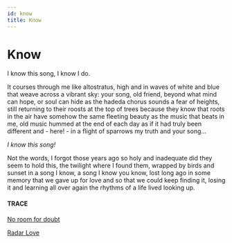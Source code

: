 ```yaml
---
id: know
title: Know  
---
```


# Know 

I know this song, I know I do.

It courses through me like altostratus,
high and in waves of white and blue
that weave across a vibrant sky:
your song, old friend,
beyond what mind can hope,
or soul can hide 
as the hadeda chorus 
sounds a fear of heights, 
still returning to their roosts 
at the top of trees
because they know
that roots in the air 
have somehow the same 
fleeting beauty
as the music that beats in me,
old music hummed 
at the end of each day
as if it had truly been different
and - here! - in a flight of sparrows
my truth and your song…

_I know this song!_

Not the words, 
I forgot those years ago
so holy and inadequate 
did they seem
to hold this,
the twilight where I found them,
wrapped by birds and sunset
in a song I know, 
a song I know you know,
lost long ago in some memory
that we gave up for love
and so that we could keep finding it,
losing it 
and learning all over again
the rhythms of a life 
lived looking up.


#### TRACE

[No room for doubt](https://www.youtube.com/watch?v=f845_v41YFo "Lianne la Havas")

[Radar Love](https://www.youtube.com/watch?v=Zf53Pg2AkdY "Golden Earring")
